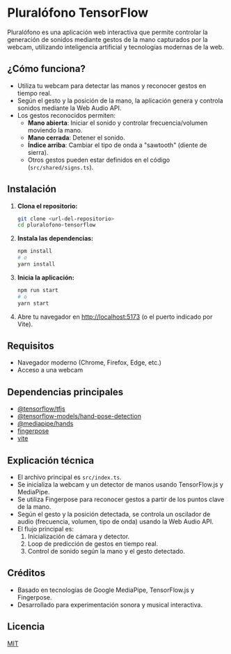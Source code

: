 # Pluralófono TensorFlow

Pluralófono es una aplicación web interactiva que permite controlar la generación de sonidos mediante gestos de la mano capturados por la webcam, utilizando inteligencia artificial y tecnologías modernas de la web.

## ¿Cómo funciona?

- Utiliza tu webcam para detectar las manos y reconocer gestos en tiempo real.
- Según el gesto y la posición de la mano, la aplicación genera y controla sonidos mediante la Web Audio API.
- Los gestos reconocidos permiten:
  - **Mano abierta**: Iniciar el sonido y controlar frecuencia/volumen moviendo la mano.
  - **Mano cerrada**: Detener el sonido.
  - **Índice arriba**: Cambiar el tipo de onda a "sawtooth" (diente de sierra).
  - Otros gestos pueden estar definidos en el código (`src/shared/signs.ts`).

## Instalación

1. **Clona el repositorio:**
   ```bash
   git clone <url-del-repositorio>
   cd pluralofono-tensorflow
   ```
2. **Instala las dependencias:**
   ```bash
   npm install
   # o
   yarn install
   ```
3. **Inicia la aplicación:**
   ```bash
   npm run start
   # o
   yarn start
   ```
4. Abre tu navegador en [http://localhost:5173](http://localhost:5173) (o el puerto indicado por Vite).

## Requisitos

- Navegador moderno (Chrome, Firefox, Edge, etc.)
- Acceso a una webcam

## Dependencias principales

- [@tensorflow/tfjs](https://www.npmjs.com/package/@tensorflow/tfjs)
- [@tensorflow-models/hand-pose-detection](https://www.npmjs.com/package/@tensorflow-models/hand-pose-detection)
- [@mediapipe/hands](https://www.npmjs.com/package/@mediapipe/hands)
- [fingerpose](https://www.npmjs.com/package/fingerpose)
- [vite](https://www.npmjs.com/package/vite)

## Explicación técnica

- El archivo principal es `src/index.ts`.
- Se inicializa la webcam y un detector de manos usando TensorFlow.js y MediaPipe.
- Se utiliza Fingerpose para reconocer gestos a partir de los puntos clave de la mano.
- Según el gesto y la posición detectada, se controla un oscilador de audio (frecuencia, volumen, tipo de onda) usando la Web Audio API.
- El flujo principal es:
  1. Inicialización de cámara y detector.
  2. Loop de predicción de gestos en tiempo real.
  3. Control de sonido según la mano y el gesto detectado.

## Créditos

- Basado en tecnologías de Google MediaPipe, TensorFlow.js y Fingerpose.
- Desarrollado para experimentación sonora y musical interactiva.

## Licencia

[MIT](LICENSE)
